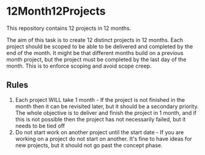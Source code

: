 # 12Month12Projects
This repository contains 12 projects in 12 months.

The aim of this task is to create 12 distinct projects in 12 months. Each project should be scoped to be able to be delivered and completed by the end of the month. It might be that different months build on a previous month project, but the project must be completed by the last day of the month. This is to enforce scoping and avoid scope creep.

## Rules
1. Each project WILL take 1 month - If the project is not finished in the month then it can be revisited later, but it should be a secondary priority. The whole objective is to deliver and finish the project in 1 month, and if this is not possible then the project has not necessarily failed, but it needs to be tied off
2. Do not start work on another project until the start date - If you are working on a project do not start on another. It's fine to have ideas for new projects, but it should not go past the concept phase.
